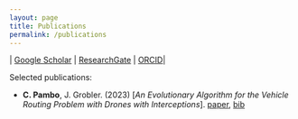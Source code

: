 ```yaml
---
layout: page
title: Publications
permalink: /publications
---
```


| [Google Scholar](https://scholar.google.ca/citations?user=???) | [ResearchGate](https://www.researchgate.net/profile/Carlos-Pambo) | [ORCID](https://orcid.org/0009-0008-9146-4658)|

Selected publications:

* **C. Pambo**, J. Grobler. (2023) [*An Evolutionary Algorithm for the Vehicle Routing Problem with Drones with Interceptions*]. [paper](/assets/publications/EvolutionaryAlgorithmForVRPDi.pdf), [bib](/assets/publications/bib/EvolutionaryAlgorithmForVRPDi.bib)